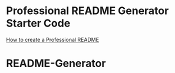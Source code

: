 # Professional README Generator Starter Code

[How to create a Professional README](https://coding-boot-camp.github.io/full-stack/github/professional-readme-guide)
# README-Generator
